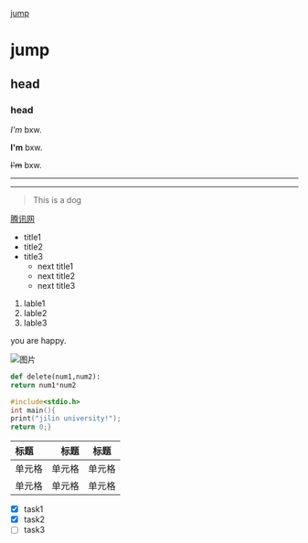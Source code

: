 [jump](https://github.com/luojie21180128/luojie/blob/main/next.md)
# jump
## head
### head
*I'm* bxw.

**I'm** bxw.

~~I'm~~ bxw.

---
---

>This is a dog

[腾讯网](http://www.qq.com)

* title1
* title2
* title3 
  * next title1
  * next title2
  * next title3
 
1. lable1
1. lable2
1. lable3   

you are happy.

![图片](https://gimg2.baidu.com/image_search/src=http%3A%2F%2Fwww.jdxzz.com%2Fuploads%2Fallimg%2F200422%2F4-2004221A505.jpg&refer=http%3A%2F%2Fwww.jdxzz.com&app=2002&size=f9999,10000&q=a80&n=0&g=0n&fmt=jpeg?sec=1622340930&t=1e0ea3a2981ad32674079bffd9c3497e)

```python
def delete(num1,num2):
return num1*num2
```

```c
#include<stdio.h>
int main(){
print("jilin university!");
return 0;}

```
| 标题 | 标题 | 标题 |
| :-----| ----: | :----: |
| 单元格 | 单元格 | 单元格 |
| 单元格 | 单元格 | 单元格 |

* [x] task1
* [x] task2
* [ ] task3
